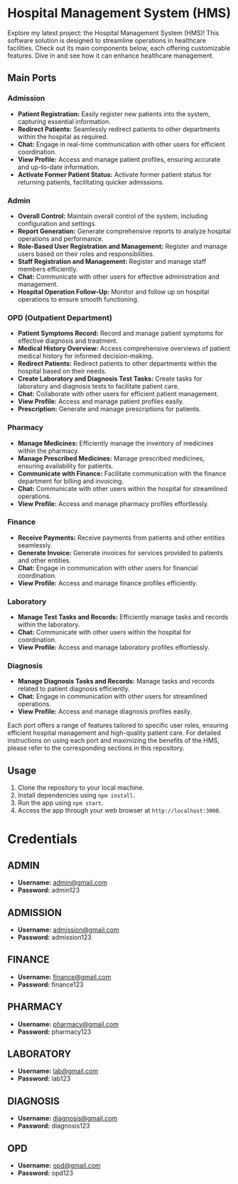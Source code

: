 # Hospital Management System (HMS)

Explore my latest project: the Hospital Management System (HMS)! This software solution is designed to streamline operations in healthcare facilities. Check out its main components below, each offering customizable features. Dive in and see how it can enhance healthcare management.

## Main Ports

### Admission
- **Patient Registration:** Easily register new patients into the system, capturing essential information.
- **Redirect Patients:** Seamlessly redirect patients to other departments within the hospital as required.
- **Chat:** Engage in real-time communication with other users for efficient coordination.
- **View Profile:** Access and manage patient profiles, ensuring accurate and up-to-date information.
- **Activate Former Patient Status:** Activate former patient status for returning patients, facilitating quicker admissions.

### Admin
- **Overall Control:** Maintain overall control of the system, including configuration and settings.
- **Report Generation:** Generate comprehensive reports to analyze hospital operations and performance.
- **Role-Based User Registration and Management:** Register and manage users based on their roles and responsibilities.
- **Staff Registration and Management:** Register and manage staff members efficiently.
- **Chat:** Communicate with other users for effective administration and management.
- **Hospital Operation Follow-Up:** Monitor and follow up on hospital operations to ensure smooth functioning.

### OPD (Outpatient Department)
- **Patient Symptoms Record:** Record and manage patient symptoms for effective diagnosis and treatment.
- **Medical History Overview:** Access comprehensive overviews of patient medical history for informed decision-making.
- **Redirect Patients:** Redirect patients to other departments within the hospital based on their needs.
- **Create Laboratory and Diagnosis Test Tasks:** Create tasks for laboratory and diagnosis tests to facilitate patient care.
- **Chat:** Collaborate with other users for efficient patient management.
- **View Profile:** Access and manage patient profiles easily.
- **Prescription:** Generate and manage prescriptions for patients.

### Pharmacy
- **Manage Medicines:** Efficiently manage the inventory of medicines within the pharmacy.
- **Manage Prescribed Medicines:** Manage prescribed medicines, ensuring availability for patients.
- **Communicate with Finance:** Facilitate communication with the finance department for billing and invoicing.
- **Chat:** Communicate with other users within the hospital for streamlined operations.
- **View Profile:** Access and manage pharmacy profiles effortlessly.

### Finance
- **Receive Payments:** Receive payments from patients and other entities seamlessly.
- **Generate Invoice:** Generate invoices for services provided to patients and other entities.
- **Chat:** Engage in communication with other users for financial coordination.
- **View Profile:** Access and manage finance profiles efficiently.

### Laboratory
- **Manage Test Tasks and Records:** Efficiently manage tasks and records within the laboratory.
- **Chat:** Communicate with other users within the hospital for coordination.
- **View Profile:** Access and manage laboratory profiles effortlessly.

### Diagnosis
- **Manage Diagnosis Tasks and Records:** Manage tasks and records related to patient diagnosis efficiently.
- **Chat:** Engage in communication with other users for streamlined operations.
- **View Profile:** Access and manage diagnosis profiles easily.
   
Each port offers a range of features tailored to specific user roles, ensuring efficient hospital management and high-quality patient care. For detailed instructions on using each port and maximizing the benefits of the HMS, please refer to the corresponding sections in this repository.


## Usage

1. Clone the repository to your local machine.
2. Install dependencies using `npm install`.
3. Run the app using `npm start`.
4. Access the app through your web browser at `http://localhost:3000`.

# Credentials

## ADMIN
- **Username:** admin@gmail.com
- **Password:** admin123

## ADMISSION
- **Username:** admission@gmail.com
- **Password:** admission123

## FINANCE
- **Username:** finance@gmail.com
- **Password:** finance123

## PHARMACY
- **Username:** pharmacy@gmail.com
- **Password:** pharmacy123

## LABORATORY
- **Username:** lab@gmail.com
- **Password:** lab123

## DIAGNOSIS
- **Username:** diagnosis@gmail.com
- **Password:** diagnosis123

## OPD
- **Username:** opd@gmail.com
- **Password:** opd123
```

